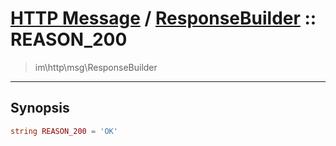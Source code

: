 # [HTTP Message](http.md) / [ResponseBuilder](http-ResponseBuilder.md) :: REASON_200
 > im\http\msg\ResponseBuilder
____

## Synopsis
```php
string REASON_200 = 'OK'
```

